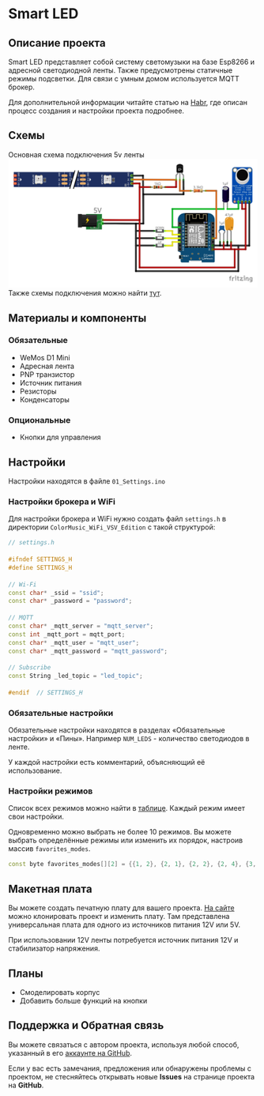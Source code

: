 # Smart LED

## Описание проекта

Smart LED представляет собой систему светомузыки на базе Esp8266 и адресной светодиодной ленты. Также предусмотрены
статичные режимы подсветки. Для связи с умным домом используется MQTT брокер.

Для дополнительной информации читайте статью на [Habr](habr.com), где описан процесс создания и настройки проекта
подробнее.

## Cхемы

Основная схема подключения 5v ленты
![SmartLED_5v.jpg](Schemes%2FSmartLED_5v.jpg)
Также схемы подключения можно найти [тут](Schemes).

## Материалы и компоненты

### Обязательные

* WeMos D1 Mini
* Адресная лента
* PNP транзистор
* Источник питания
* Резисторы
* Конденсаторы

### Опциональные

* Кнопки для управления

## Настройки

Настройки находятся в файле `01_Settings.ino`

### Настройки брокера и WiFi

Для настройки брокера и WiFi нужно создать файл `settings.h` в директории `ColorMusic_WiFi_VSV_Edition` с такой
структурой:

```c++
// settings.h

#ifndef SETTINGS_H
#define SETTINGS_H

// Wi-Fi
const char* _ssid = "ssid";
const char* _password = "password";

// MQTT
const char* _mqtt_server = "mqtt_server";
const int _mqtt_port = mqtt_port;
const char* _mqtt_user = "mqtt_user";
const char* _mqtt_password = "mqtt_password";

// Subscribe
const String _led_topic = "led_topic";

#endif  // SETTINGS_H
```

### Обязательные настройки

Обязательные настройки находятся в разделах «Обязательные настройки» и «Пины». Например `NUM_LEDS` - количество
светодиодов в ленте. 

У каждой настройки есть комментарий, объясняющий её использование.

### Настройки режимов

Список всех режимов можно найти в [таблицe](Mode_Table). Каждый режим имеет свои настройки.

Одновременно можно выбрать не более 10 режимов. Вы можете выбрать определённые режимы или изменить их порядок, настроив
массив `favorites_modes`.

```c++
const byte favorites_modes[][2] = {{1, 2}, {2, 1}, {2, 2}, {2, 4}, {3, 1}, {3, 3}, {4, 6}, {4, 7}, {4, 8}, {4, 9}};
```

## Макетная плата

Вы можете создать печатную плату для вашего проекта. [На сайте](https://oshwlab.com/voronins/backlight-small-2) можно
клонировать проект и изменить плату. Там представлена универсальная плата для одного из источников питания 12V или 5V.

При использовании 12V ленты потребуется источник питания 12V и стабилизатор напряжения.

## Планы

* Смоделировать корпус
* Добавить больше функций на кнопки

## Поддержка и Обратная связь

Вы можете связаться с автором проекта, используя любой способ, указанный в
его [аккаунте на GitHub](https://github.com/Vl-VSV).

Если у вас есть замечания, предложения или обнаружены проблемы с проектом, не стесняйтесь
открывать новые **Issues** на странице проекта на **GitHub**.
